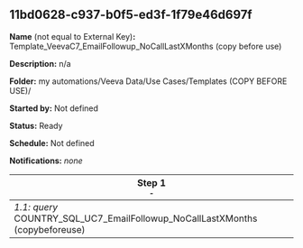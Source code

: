## 11bd0628-c937-b0f5-ed3f-1f79e46d697f

**Name** (not equal to External Key)**:** Template_VeevaC7_EmailFollowup_NoCallLastXMonths (copy before use)

**Description:** n/a

**Folder:** my automations/Veeva Data/Use Cases/Templates (COPY BEFORE USE)/

**Started by:** Not defined

**Status:** Ready

**Schedule:** Not defined

**Notifications:** _none_


| Step 1<br>_<small>-</small>_ |
| --- |
| _1.1: query_<br>COUNTRY_SQL_UC7_EmailFollowup_NoCallLastXMonths (copybeforeuse) |
